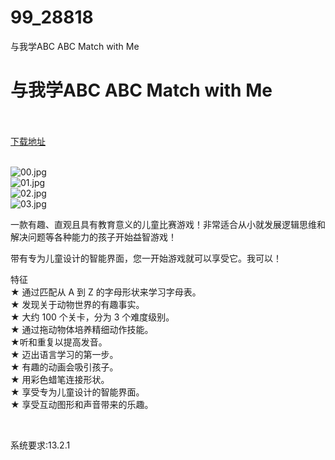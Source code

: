 # 99_28818
与我学ABC ABC Match with Me
# 与我学ABC ABC Match with Me
 <br/></br>
[下载地址](https://www.switch520.cc/article/28818 "下载地址")
<br/></br>

<p><img title="00.jpg" src="https://www.switch520.cc/muke_img/2022_03_29_6d39368c77003.jpg" alt="00.jpg"><br>
<img title="01.jpg" src="https://www.switch520.cc/muke_img/2022_03_29_e410fb9ecd531.jpg" alt="01.jpg"><br>
<img title="02.jpg" src="https://www.switch520.cc/muke_img/2022_03_29_d84827c76d3e9.jpg" alt="02.jpg"><br>
<img title="03.jpg" src="https://www.switch520.cc/muke_img/2022_03_29_a0ec77494f64c.jpg" alt="03.jpg"></p>
<p>一款有趣、直观且具有教育意义的儿童比赛游戏！非常适合从小就发展逻辑思维和解决问题等各种能力的孩子开始益智游戏！</p>
<p>带有专为儿童设计的智能界面，您一开始游戏就可以享受它。我可以！</p>
<p>特征<br>
★ 通过匹配从 A 到 Z 的字母形状来学习字母表。<br>
★ 发现关于动物世界的有趣事实。<br>
★ 大约 100 个关卡，分为 3 个难度级别。<br>
★ 通过拖动物体培养精细动作技能。<br>
★听和重复以提高发音。<br>
★ 迈出语言学习的第一步。<br>
★ 有趣的动画会吸引孩子。<br>
★ 用彩色蜡笔连接形状。<br>
★ 享受专为儿童设计的智能界面。<br>
★ 享受互动图形和声音带来的乐趣。</p>
<p>&nbsp;</p>
<p>系统要求:13.2.1</p>



